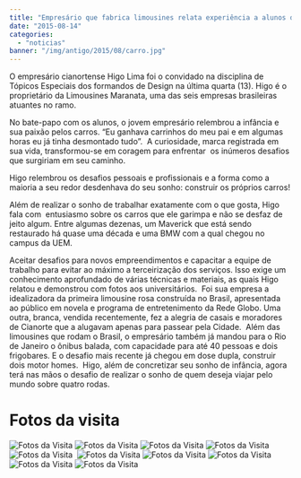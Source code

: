 ```yaml
---
title: "Empresário que fabrica limousines relata experiência a alunos de Design"
date: "2015-08-14"
categories: 
  - "noticias"
banner: "/img/antigo/2015/08/carro.jpg"
---
```


O empresário cianortense Higo Lima foi o convidado na disciplina de Tópicos Especiais dos formandos de Design na última quarta (13). Higo é o proprietário da Limousines Maranata, uma das seis empresas brasileiras atuantes no ramo.

<!--more-->

No bate-papo com os alunos, o jovem empresário relembrou a infância e sua paixão pelos carros. “Eu ganhava carrinhos do meu pai e em algumas horas eu já tinha desmontado tudo”.  A curiosidade, marca registrada em sua vida, transformou-se em coragem para enfrentar  os inúmeros desafios que surgiriam em seu caminho.

Higo relembrou os desafios pessoais e profissionais e a forma como a maioria a seu redor desdenhava do seu sonho: construir os próprios carros!

Além de realizar o sonho de trabalhar exatamente com o que gosta, Higo fala com  entusiasmo sobre os carros que ele garimpa e não se desfaz de jeito algum. Entre algumas dezenas, um Maverick que está sendo restaurado há quase uma década e uma BMW com a qual chegou no campus da UEM.

Aceitar desafios para novos empreendimentos e capacitar a equipe de trabalho para evitar ao máximo a terceirização dos serviços. Isso exige um conhecimento aprofundado de várias técnicas e materiais, as quais Higo relatou e demonstrou com fotos aos universitários.  Foi sua empresa a idealizadora da primeira limousine rosa construída no Brasil, apresentada ao público em novela e programa de entretenimento da Rede Globo. Uma outra, branca, vendida recentemente, fez a alegria de casais e moradores de Cianorte que a alugavam apenas para passear pela Cidade.  Além das limousines que rodam o Brasil, o empresário também já mandou para o Rio de Janeiro o ônibus balada, com capacidade para até 40 pessoas e dois frigobares. E o desafio mais recente já chegou em dose dupla, construir dois motor homes.  Higo, além de concretizar seu sonho de infância, agora terá nas mãos o desafio de realizar o sonho de quem deseja viajar pelo mundo sobre quatro rodas.


# Fotos da visita

![Fotos da Visita](/img/antigo/2015/08/3.jpg)
![Fotos da Visita](/img/antigo/2015/08/4.jpg)
![Fotos da Visita](/img/antigo/2015/08/10369190_740848592603044_8506828969306799248_n.jpg)
![Fotos da Visita](/img/antigo/2015/08/10570350_653284621445221_8030463019910557248_n.jpg)
![Fotos da Visita](/img/antigo/2015/08/316396_105911459515876_421133641_n.jpg) 
![Fotos da Visita](/img/antigo/2015/08/1910521_682808981826118_1545162090583242595_n.jpg) 
![Fotos da Visita](/img/antigo/2015/08/10373986_739816566039580_3690259042840304458_n.jpg)
![Fotos da Visita](/img/antigo/2015/08/10446717_746236768730893_6474561166841618916_n.jpg)  
![Fotos da Visita](/img/antigo/2015/08/10603723_673655326074817_6611239678328659328_n.jpg)
![Fotos da Visita](/img/antigo/2015/08/carro.jpg)